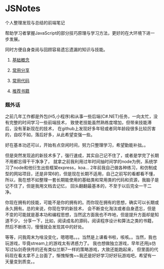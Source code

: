 # JSNotes

个人整理发现与总结的前端笔记

帮助学习者掌握JavaScript的部分技巧原理与学习方法，更好的在大环境下进一步发展。

同时方便自身查阅与回顾容易遗忘遗漏的知识与技能。



1. [基础概念](https://github.com/jsmask/JS-Notes/blob/master/docs/base.md)

2. [常用分享](https://github.com/jsmask/JS-Notes/blob/master/docs/share.md)

3. [常用代码](https://github.com/jsmask/JS-Notes/blob/master/docs/code.md)

4. [推荐书籍](https://github.com/jsmask/JS-Notes/blob/master/docs/book.md)



### 题外话

之前几年工作都是外包(H5,小程序)和从事一些后端(C#.NET)任务，一向太忙，没有完整的时间学习一些前端技术，
致使老技能虽然熟练度增加，但带来技能滞后，没有革新现在的技术，
在github上发现好多年轻或者同年龄段很多比较厉害的，自叹不如，落后好多，从此希望变强一些。

好在基本功还可以，开始有点空闲时间，努力只整理学习，希望勤能补拙。。

但是突然发现追的新技术多了，强行速成，其实自己记不住了，或者是学完了长期不用都忘得干干净净了，
就拿之前我利用过年时间抽时间学的node为例，系统学习了node和他衍生出些框架express，koa... 
2年前我自己做各种练习，和仿制成型的网站项目，还是非常6的，但是现在长期不适用，自己之前写的看都看不懂，
所以，我在想不如整理一套长期能使用的基础类和常用类的代码和资源，我脑子是记不住了，但是我用文档去记忆，
回头翻翻最基本的，不至于以后完全一干二净。

你现在拥有的技能，可能不是你的拥有的。而你现在拥有的思想，确实可以长期或永久拥有。总的来说，你现在学的新技术，
会不断变化淘汰或者自身遗忘，但是不变的可能就是基本功和编程思想，当然这方面我也不咋地，但是提升方面却是知道不少，
分享一下，比如，阅读成名的源码，阅读程序设计和算法之类的书籍，然后不断练习，慢慢就会发现其中的好处。

等等，问我周末为啥没变化，嗯嗯嗯。。。当然是上课看书啦，咳咳。。当然，我也玩游戏，毕竟stream上的游戏太有诱惑力了。
我也想做独立游戏，早年还用js仿写过仙剑奇侠传的还有类似兰斯7一样的策略游戏，大致还能跑起来，
但里面的代码现在看太拿不上台面了，惭愧惭愧~~我还是好好学习好好玩游戏吧，希望有一天量变到质变。。



